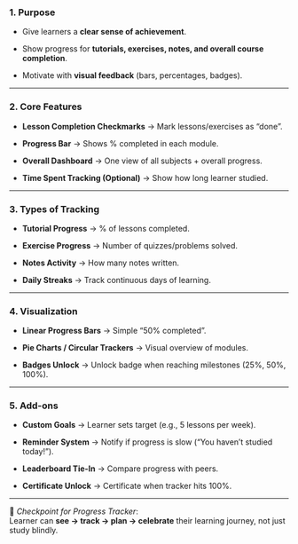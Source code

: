 ### **1. Purpose**

- Give learners a **clear sense of achievement**.
    
- Show progress for **tutorials, exercises, notes, and overall course completion**.
    
- Motivate with **visual feedback** (bars, percentages, badges).
    

---

### **2. Core Features**

- **Lesson Completion Checkmarks** → Mark lessons/exercises as “done”.
    
- **Progress Bar** → Shows % completed in each module.
    
- **Overall Dashboard** → One view of all subjects + overall progress.
    
- **Time Spent Tracking (Optional)** → Show how long learner studied.
    

---

### **3. Types of Tracking**

- **Tutorial Progress** → % of lessons completed.
    
- **Exercise Progress** → Number of quizzes/problems solved.
    
- **Notes Activity** → How many notes written.
    
- **Daily Streaks** → Track continuous days of learning.
    

---

### **4. Visualization**

- **Linear Progress Bars** → Simple “50% completed”.
    
- **Pie Charts / Circular Trackers** → Visual overview of modules.
    
- **Badges Unlock** → Unlock badge when reaching milestones (25%, 50%, 100%).
    

---

### **5. Add-ons**

- **Custom Goals** → Learner sets target (e.g., 5 lessons per week).
    
- **Reminder System** → Notify if progress is slow (“You haven’t studied today!”).
    
- **Leaderboard Tie-In** → Compare progress with peers.
    
- **Certificate Unlock** → Certificate when tracker hits 100%.
    

---

📍 _Checkpoint for Progress Tracker_:  
Learner can **see → track → plan → celebrate** their learning journey, not just study blindly.